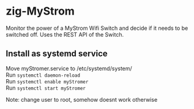 # zig-MyStrom
Monitor the power of a MyStrom Wifi Switch and decide if it needs to be switched off.
Uses the REST API of the Switch.

## Install as systemd service
Move myStromer.service to /etc/systemd/system/ \
Run `systemctl daemon-reload` \
Run `systemctl enable myStromer` \
Run `systemctl start myStromer`

Note: change user to root, somehow doesnt work otherwise
